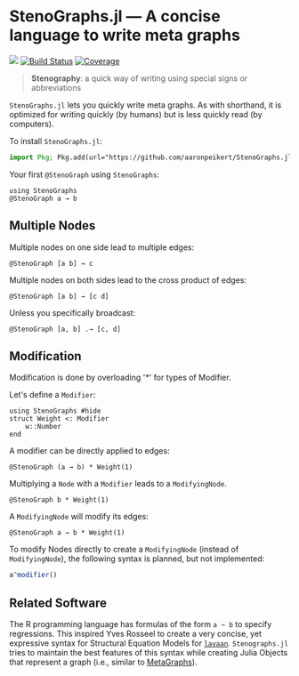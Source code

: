 # StenoGraphs.jl ― A concise language to write meta graphs

[![](https://img.shields.io/badge/docs-dev-blue.svg)](https://aaronpeikert.github.io/StenoGraphs.jl/dev)
[![Build Status](https://github.com/aaronpeikert/Semi.jl/actions/workflows/CI.yml/badge.svg?branch=main)](https://github.com/aaronpeikert/Semi.jl/actions/workflows/CI.yml?query=branch%3Amain)
[![Coverage](https://codecov.io/gh/aaronpeikert/Semi.jl/branch/main/graph/badge.svg)](https://codecov.io/gh/aaronpeikert/Semi.jl)

> **Stenography**: a quick way of writing using special signs or abbreviations

`StenoGraphs.jl` lets you quickly write meta graphs.
As with shorthand, it is optimized for writing quickly (by humans) but is less quickly read (by computers).

To install `StenoGraphs.jl`:

```julia
import Pkg; Pkg.add(url="https://github.com/aaronpeikert/StenoGraphs.jl.git")
```

Your first `@StenoGraph` using `StenoGraphs`:

```@example 1
using StenoGraphs
@StenoGraph a → b
```

## Multiple Nodes

Multiple nodes on one side lead to multiple edges:

```@example 1
@StenoGraph [a b] → c
```

Multiple nodes on both sides lead to the cross product of edges:

```@example 1
@StenoGraph [a b] → [c d]
```

Unless you specifically broadcast:

```@example 1
@StenoGraph [a, b] .→ [c, d]
```

## Modification


Modification is done by overloading '*' for types of Modifier.

Let's define a `Modifier`:

```@example mod
using StenoGraphs #hide
struct Weight <: Modifier
    w::Number
end
```

A modifier can be directly applied to edges:

```@example mod
@StenoGraph (a → b) * Weight(1)
```

Multiplying a `Node` with a `Modifier` leads to a `ModifyingNode`.

```@example mod
@StenoGraph b * Weight(1)
```

A `ModifyingNode` will modify its edges:

```@example mod
@StenoGraph a → b * Weight(1)
```

To modify Nodes directly to create a `ModifyingNode` (instead of `ModifyingNode`), the following syntax is planned, but not implemented:

```julia
a^modifier()
```

## Related Software

The R programming language has formulas of the form `a ~ b` to specify regressions.
This inspired Yves Rosseel to create a very concise, yet expressive syntax for Structural Equation Models for [`lavaan`](https://lavaan.ugent.be/tutorial/syntax1.html).
`Stenographs.jl` tries to maintain the best features of this syntax while creating Julia Objects that represent a graph (i.e., similar to [MetaGraphs](https://github.com/JuliaGraphs/MetaGraphs.jl)).

